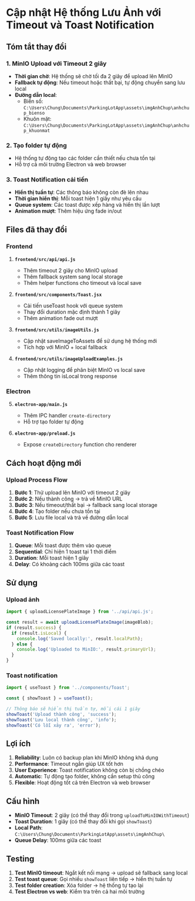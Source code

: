 # Cập nhật Hệ thống Lưu Ảnh với Timeout và Toast Notification

## Tóm tắt thay đổi

### 1. MinIO Upload với Timeout 2 giây
- **Thời gian chờ**: Hệ thống sẽ chờ tối đa 2 giây để upload lên MinIO
- **Fallback tự động**: Nếu timeout hoặc thất bại, tự động chuyển sang lưu local
- **Đường dẫn local**: 
  - Biển số: `C:\Users\Chung\Documents\ParkingLotApp\assets\imgAnhChup\anhchup_bienso`
  - Khuôn mặt: `C:\Users\Chung\Documents\ParkingLotApp\assets\imgAnhChup\anhchup_khuonmat`

### 2. Tạo folder tự động
- Hệ thống tự động tạo các folder cần thiết nếu chưa tồn tại
- Hỗ trợ cả môi trường Electron và web browser

### 3. Toast Notification cải tiến
- **Hiển thị tuần tự**: Các thông báo không còn đè lên nhau
- **Thời gian hiển thị**: Mỗi toast hiện 1 giây như yêu cầu
- **Queue system**: Các toast được xếp hàng và hiển thị lần lượt
- **Animation mượt**: Thêm hiệu ứng fade in/out

## Files đã thay đổi

### Frontend
1. **`frontend/src/api/api.js`**
   - Thêm timeout 2 giây cho MinIO upload
   - Thêm fallback system sang local storage
   - Thêm helper functions cho timeout và local save

2. **`frontend/src/components/Toast.jsx`**
   - Cải tiến useToast hook với queue system
   - Thay đổi duration mặc định thành 1 giây
   - Thêm animation fade out mượt

3. **`frontend/src/utils/imageUtils.js`**
   - Cập nhật saveImageToAssets để sử dụng hệ thống mới
   - Tích hợp với MinIO + local fallback

4. **`frontend/src/utils/imageUploadExamples.js`**
   - Cập nhật logging để phân biệt MinIO vs local save
   - Thêm thông tin isLocal trong response

### Electron
5. **`electron-app/main.js`**
   - Thêm IPC handler `create-directory`
   - Hỗ trợ tạo folder tự động

6. **`electron-app/preload.js`**
   - Expose `createDirectory` function cho renderer

## Cách hoạt động mới

### Upload Process Flow
1. **Bước 1**: Thử upload lên MinIO với timeout 2 giây
2. **Bước 2**: Nếu thành công → trả về MinIO URL
3. **Bước 3**: Nếu timeout/thất bại → fallback sang local storage
4. **Bước 4**: Tạo folder nếu chưa tồn tại
5. **Bước 5**: Lưu file local và trả về đường dẫn local

### Toast Notification Flow
1. **Queue**: Mỗi toast được thêm vào queue
2. **Sequential**: Chỉ hiện 1 toast tại 1 thời điểm
3. **Duration**: Mỗi toast hiện 1 giây
4. **Delay**: Có khoảng cách 100ms giữa các toast

## Sử dụng

### Upload ảnh
```javascript
import { uploadLicensePlateImage } from '../api/api.js';

const result = await uploadLicensePlateImage(imageBlob);
if (result.success) {
  if (result.isLocal) {
    console.log('Saved locally:', result.localPath);
  } else {
    console.log('Uploaded to MinIO:', result.primaryUrl);
  }
}
```

### Toast notification
```javascript
import { useToast } from '../components/Toast';

const { showToast } = useToast();

// Thông báo sẽ hiển thị tuần tự, mỗi cái 1 giây
showToast('Upload thành công', 'success');
showToast('Lưu local thành công', 'info');
showToast('Có lỗi xảy ra', 'error');
```

## Lợi ích

1. **Reliability**: Luôn có backup plan khi MinIO không khả dụng
2. **Performance**: Timeout ngắn giúp UX tốt hơn
3. **User Experience**: Toast notification không còn bị chồng chéo
4. **Automatic**: Tự động tạo folder, không cần setup thủ công
5. **Flexible**: Hoạt động tốt cả trên Electron và web browser

## Cấu hình

- **MinIO Timeout**: 2 giây (có thể thay đổi trong `uploadToMinIOWithTimeout`)
- **Toast Duration**: 1 giây (có thể thay đổi khi gọi `showToast`)
- **Local Path**: `C:\Users\Chung\Documents\ParkingLotApp\assets\imgAnhChup\`
- **Queue Delay**: 100ms giữa các toast

## Testing

1. **Test MinIO timeout**: Ngắt kết nối mạng → upload sẽ fallback sang local
2. **Test toast queue**: Gọi nhiều `showToast` liên tiếp → hiển thị tuần tự
3. **Test folder creation**: Xóa folder → hệ thống tự tạo lại
4. **Test Electron vs web**: Kiểm tra trên cả hai môi trường

